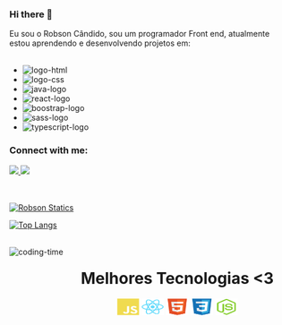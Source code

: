 ### Hi there 👋

Eu sou o Robson Cândido, sou um programador Front end, atualmente estou aprendendo e desenvolvendo projetos em: 
<br>
<br>
  - <img src="https://img.shields.io/badge/HTML5-E34F26?style=for-the-badge&logo=html5&logoColor=white" alt="logo-html" />
  - <img src="https://img.shields.io/badge/CSS3-1572B6?style=for-the-badge&logo=css3&logoColor=white" alt="logo-css" />
  - <img src="https://img.shields.io/badge/JavaScript-323330?style=for-the-badge&logo=javascript&logoColor=F7DF1E" alt="java-logo" />
  - <img src="https://img.shields.io/badge/React-20232A?style=for-the-badge&logo=react&logoColor=61DAFB" alt="react-logo" />
  - <img src="https://img.shields.io/badge/Bootstrap-563D7C?style=for-the-badge&logo=bootstrap&logoColor=white" alt="boostrap-logo" />
  - <img src="https://img.shields.io/badge/Sass-CC6699?style=for-the-badge&logo=sass&logoColor=white" alt="sass-logo" />
  - <img src="https://img.shields.io/badge/TypeScript-007ACC?style=for-the-badge&logo=typescript&logoColor=white" alt="typescript-logo" />

### Connect with me:
<a href="https://www.facebook.com/robson.silva.9484/">
<img src="https://img.shields.io/badge/Facebook-1877F2?style=for-the-badge&logo=facebook&logoColor=white" />
</a>
<a href="https://www.instagram.com/roobx21/">
<img src="https://img.shields.io/badge/Instagram-E4405F?style=for-the-badge&logo=instagram&logoColor=white" />
</a>
<br>
<br>
<br>

[![Robson Statics](https://github-readme-stats.vercel.app/api?username=Robx33)](https://github.com/anuraghazra/github-readme-stats)

[![Top Langs](https://github-readme-stats.vercel.app/api/top-langs/?username=Robx33)](https://github.com/anuraghazra/github-readme-stats)


<div  align="center"> 
  <div style="display: inline_block"><br>
    <img align="left" height="250" alt="coding-time" src="code.gif">
    <h1 align="center">Melhores Tecnologias <3</h1>
    <img align="center" height="30" width="40" alt="js-icon"  src="https://raw.githubusercontent.com/devicons/devicon/master/icons/javascript/javascript-plain.svg">
    <img align="center" height="30" width="40" alt="react-icon" src="https://raw.githubusercontent.com/devicons/devicon/master/icons/react/react-original.svg">
    <img align="center" height="30" width="40" alt="html-icon" src="https://raw.githubusercontent.com/devicons/devicon/master/icons/html5/html5-original.svg">
    <img align="center" height="30" width="40" alt="css-icon" src="https://raw.githubusercontent.com/devicons/devicon/master/icons/css3/css3-original.svg">
    <img align="center" height="30" width="40" alt="nodejs-icon" src="https://raw.githubusercontent.com/devicons/devicon/master/icons/nodejs/nodejs-original.svg">

   </div>
    
<!--
**Robx33/Robx33** is a ✨ _special_ ✨ repository because its `README.md` (this file) appears on your GitHub profile.

Here are some ideas to get you started:

- 🔭 I’m currently working on ...
- 🌱 I’m currently learning ...
- 👯 I’m looking to collaborate on ...
- 🤔 I’m looking for help with ...
- 💬 Ask me about ...
- 📫 How to reach me: ...
- 😄 Pronouns: ...
- ⚡ Fun fact: ...
-->
